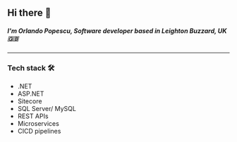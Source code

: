 ## Hi there :wave:

##### I'm Orlando Popescu, Software developer based in Leighton Buzzard, UK :uk:
---
### Tech stack :hammer_and_wrench:
* .NET
* ASP.NET
* Sitecore
* SQL Server/ MySQL
* REST APIs
* Microservices
* CICD pipelines


<!--
**orlando-popescu/orlando-popescu** is a ✨ _special_ ✨ repository because its `README.md` (this file) appears on your GitHub profile.

Here are some ideas to get you started:

- 🔭 I’m currently working on ...
- 🌱 I’m currently learning ...
- 👯 I’m looking to collaborate on ...
- 🤔 I’m looking for help with ...
- 💬 Ask me about ...
- 📫 How to reach me: ...
- 😄 Pronouns: ...
- ⚡ Fun fact: ...
-->
